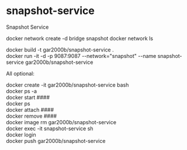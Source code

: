# snapshot-service
Snapshot Service

docker network create -d bridge snapshot 
docker network ls  

docker build -t gar2000b/snapshot-service .  
docker run -it -d -p 9087:9087 --network="snapshot" --name snapshot-service gar2000b/snapshot-service  

All optional:

docker create -it gar2000b/snapshot-service bash  
docker ps -a  
docker start ####  
docker ps  
docker attach ####  
docker remove ####  
docker image rm gar2000b/snapshot-service  
docker exec -it snapshot-service sh  
docker login  
docker push gar2000b/snapshot-service  